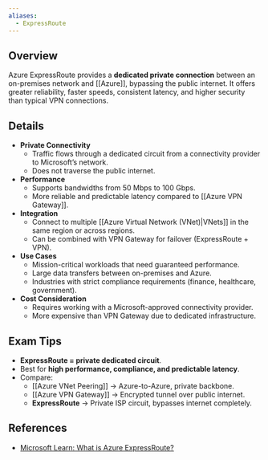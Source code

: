 ```yaml
---
aliases:
  - ExpressRoute
---
```


## **Overview**
Azure ExpressRoute provides a **dedicated private connection** between an on-premises network and [[Azure]], bypassing the public internet. It offers greater reliability, faster speeds, consistent latency, and higher security than typical VPN connections.
## **Details**
- **Private Connectivity**  
	- Traffic flows through a dedicated circuit from a connectivity provider to Microsoft’s network.  
	- Does not traverse the public internet.  
- **Performance**  
	- Supports bandwidths from 50 Mbps to 100 Gbps.  
	- More reliable and predictable latency compared to [[Azure VPN Gateway]].  
- **Integration**  
	- Connect to multiple [[Azure Virtual Network (VNet)|VNets]] in the same region or across regions.  
	- Can be combined with VPN Gateway for failover (ExpressRoute + VPN).  
- **Use Cases**  
	- Mission-critical workloads that need guaranteed performance.  
	- Large data transfers between on-premises and Azure.  
	- Industries with strict compliance requirements (finance, healthcare, government).  
- **Cost Consideration**  
	- Requires working with a Microsoft-approved connectivity provider.  
	- More expensive than VPN Gateway due to dedicated infrastructure.  
## **Exam Tips**
- **ExpressRoute = private dedicated circuit**.  
- Best for **high performance, compliance, and predictable latency**.  
- Compare:  
	- [[Azure VNet Peering]] → Azure-to-Azure, private backbone.  
	- [[Azure VPN Gateway]] → Encrypted tunnel over public internet.  
	- **ExpressRoute** → Private ISP circuit, bypasses internet completely.  
## **References**
- [Microsoft Learn: What is Azure ExpressRoute?](https://learn.microsoft.com/en-us/azure/expressroute/expressroute-introduction)  